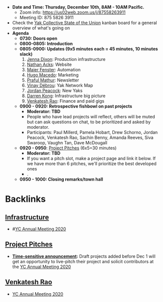 - **Date and Time: Thursday, December 10th, 8AM - 10AM Pacific.**
    - Zoom info: https://us02web.zoom.us/j/87558263911
    - Meeting ID: 875 5826 3911
- Check the [Yak Collective State of the Union](<Yak Collective State of the Union.md>) kanban board for a general overview of what's going on
- **Agenda**
    - **0730: Doors open**
    - **0800-0805: Introduction**
    - **0805-0900: Updates (9x5 minutes each = 45 minutes, 10 minutes slack)**
        1. [Jenna Dixon](<Jenna Dixon.md>): Production infrastructure
        2. [Nathan Acks](<Nathan Acks.md>): Website
        3. [Maier Fenster](<Maier Fenster.md>): Automation
        4. [Hugo Macedo](<Hugo Macedo.md>): Marketing
        5. [Praful Mathur](<Praful Mathur.md>): Newsletter
        6. [Vinay Débrou](<Vinay Débrou.md>): Yak Network Map
        7. [Jordan Peacock](<Jordan Peacock.md>): New Yaks
        8. [Darren Kong](<Darren Kong.md>): Infrastructure big picture
        9. [Venkatesh Rao](<Venkatesh Rao.md>): Finance and paid gigs
    - **0900 - 0920: Retrospective fishbowl on past projects**
        - **Moderator: TBD** 
        - People who have lead projects will reflect, others will be muted but can ask questions on chat, to be prioritized and asked by moderator.
        - Participants: Paul Millerd, Pamela Hobart, Drew Schorno, Jordan Peacock, Venkatesh Rao, Sachin Benny, Amanda Reeves, Siva Swaroop, Vaughn Tan, Dave McDougall
    - **0920 - 0950**: [Project Pitches](<Project Pitches.md>) (6x5=30 minutes)
        - **Moderator: TBD**
        - If you want a pitch slot, make a project page and link it below. If we have more than 6 pitches, we'll prioritize the best developed ones
        - .
    - **0950 - 1000: Closing remarks/town hall**

# Backlinks
## [Infrastructure](<Infrastructure.md>)
- #[YC Annual Meeting 2020](<YC Annual Meeting 2020.md>)

## [Project Pitches](<Project Pitches.md>)
- **[Time-sensitive announcement](<Time-sensitive announcement.md>):** Draft projects added before Dec 1 will get an opportunity to live-pitch their project and solicit contributors at the [YC Annual Meeting 2020](<YC Annual Meeting 2020.md>)

## [Venkatesh Rao](<Venkatesh Rao.md>)
- [YC Annual Meeting 2020](<YC Annual Meeting 2020.md>)

